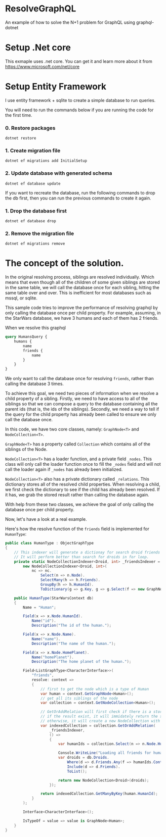 # ResolveGraphQL
An example of how to solve the N+1 problem for GraphQL using graphql-dotnet

# Setup .Net core
This exmaple uses .net core. You can get it and learn more about it from
https://www.microsoft.com/net/core

# Setup Entity Framework
I use entity framework + sqlite to create a simple database to run queries.

You will need to run the commands below if you are running the code for the
first time.

### 0. Restore packages

    dotnet restore

### 1. Create migration file

    dotnet ef migrations add InitialSetup

### 2. Update database with generated schema

    dotnet ef database update

If you want to recreate the database, run the following commands to drop the db
first, then you can run the previous commands to create it again.

### 1. Drop the database first

    dotnet ef database drop

### 2. Remove the migration file

    dotnet ef migrations remove

# The concept of the solution.
In the original resolving process, siblings are resolved individually.
Which means that even though all of the children of some given siblings
are stored in the same table, we will call the database once for each sibling,
hitting the same table over and over. This is inefficient for most databases
such as mssql, or sqlite.

This sample code tries to improve the performance of resolving graphql by
only calling the database once per child property. For example, assuming,
in the StarWars database, we have 3 humans and each of them has 2 friends.

When we resolve this graphql

```graphql
query HumansQuery {
    humans {
        name
        friends {
            name
        }
    }
}
```

We only want to call the database once for resolving `friends`, rather than
calling the database 3 times.

To achieve this goal, we need two pieces of information when we resolve a
child property of a sibling. Firstly, we need to have access to all of the
siblings so that we can compose a query to the database containing all the
parent ids (that is, the ids of the siblings). Secondly, we need a way to
tell if the query for the child property has already been called to ensure
we only call the database once.

In this code, we have two core classes, namely:
`GraphNode<T>` and `NodeCollection<T>`.

`GraphNode<T>` has a property called `Collection` which contains all of the
siblings of the Node.

`NodeCollection<T>` has a loader function, and a private field `_nodes`.
This class will only call the loader function once to fill the `_nodes` field
and will not call the loader again if `_nodes` has already been initialized.

`NodeCollection<T>` also has a private dictionary called `_relations`.
This dictionary stores all of the resolved child properties. When resolving a
child, we first check the dictionary to see if the child has already been resolved.
If it has, we grab the stored result rather than calling the database again.

With help from these two classes, we achieve the goal of only calling the
database once per child property.

Now, let's have a look at a real example.

Here's how the resolve function of the `friends` field is implemented for `HumanType`:

```csharp
public class HumanType : ObjectGraphType
{
    // This indexer will generate a dictionay for search droid friends of human
    // It will perform better than search for droids in for loop.
    private static NodeCollectionIndexer<Droid, int> _friendsIndexer = 
        new NodeCollectionIndexer<Droid, int>(
            nc => nc.
                Select(n => n.Node).
                SelectMany(h => h.Friends).
                GroupBy(h => h.HumanId).
                ToDictionary(g => g.Key, g => g.Select(f => new GraphNode<Droid>(f.Droid, nc)).ToArray()));

    public HumanType(StarWarsContext db)
    {
        Name = "Human";

        Field(x => x.Node.HumanId).
            Name("id").
            Description("The id of the human.");

        Field(x => x.Node.Name).
            Name("name").
            Description("The name of the human.");

        Field(x => x.Node.HomePlanet).
            Name("homePlanet").
            Description("The home planet of the human.");

        Field<ListGraphType<CharacterInterface>>(
            "friends",
            resolve: context =>
            {
                // first to get the node which is a type of Human
                var human = context.GetGraphNode<Human>();
                // get all its siblings of the node
                var collection = context.GetNodeCollection<Human>();

                // GetOrAddRelation will first check if there is a stored result for the index function
                // if the result exist, it will immidately return the stored result. 
                // otherwise, it will create a new NodeCollection with the given loader function
                var indexedCollection = collection.GetOrAddRelation(
                    _friendsIndexer,
                    () => 
                    {
                        var humanIds = collection.Select(n => n.Node.HumanId).ToArray();

                        Console.WriteLine("Loading all friends for humans");
                        var droids = db.Droids.
                            Where(d => d.Friends.Any(f => humanIds.Contains(f.HumanId))).
                            Include(d => d.Friends).
                            ToList();

                        return new NodeCollection<Droid>(droids);
                    });

                return indexedCollection.GetManyByKey(human.HumanId);
            }
        );

        Interface<CharacterInterface>();

        IsTypeOf = value => value is GraphNode<Human>;
    }
}
```
